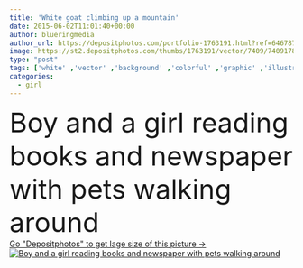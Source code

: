 ```yaml
---
title: 'White goat climbing up a mountain'
date: 2015-06-02T11:01:40+00:00
author: blueringmedia
author_url: https://depositphotos.com/portfolio-1763191.html?ref=64678756
image: https://st2.depositphotos.com/thumbs/1763191/vector/7409/74091785/api_thumb_450.jpg?forcejpeg=true
type: "post"
tags: ['white' ,'vector' ,'background' ,'colorful' ,'graphic' ,'illustration' ,'design' ,'isolated' ,'happy' ,'sitting' ,'scene' ,'cute' ,'child' ,'Enjoyment' ,'cut' ,'line' ,'style' ,'picture' ,'cartoon' ,'children' ,'pet' ,'quiet' ,'cat' ,'backdrop' ,'house' ,'window' ,'dog' ,'lying' ,'scenery' ,'drawing' ,'reading' ,'studying' ,'concentration' ,'clipart' ,'peaceful' ,'theme' ,'books' ,'relaxing' ,'sofa' ,'articles' ,'backgroumd' ,'newpaper' ,'white background' ,'on white' ]
categories: 
  - girl
---
```

<div aling="center">
            <font size="60"> Boy and a girl reading books and newspaper with pets walking around</font>   
</div>
<div>
    <a href='https://st2.depositphotos.com/thumbs/1763191/vector/7409/74091785/api_thumb_450.jpg?forcejpeg=true?ref=64678756' target=_blank > Go "Depositphotos" to get lage size of this picture ->
        <img href='https://st2.depositphotos.com/thumbs/1763191/vector/7409/74091785/api_thumb_450.jpg?forcejpeg=true?ref=64678756' src='https://st2.depositphotos.com/1763191/7409/v/950/depositphotos_74091785-stock-illustration-white-goat-climbing-up-a.jpg?forcejpeg=true' alt='Boy and a girl reading books and newspaper with pets walking around' >
    </a>
</div>
